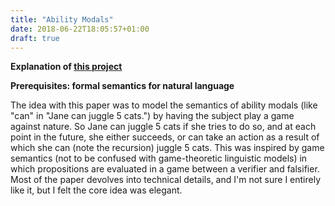 ```yaml
---
title: "Ability Modals"
date: 2018-06-22T18:05:57+01:00
draft: true
---
```


**Explanation of [this project](www.google.com)**

**Prerequisites: formal semantics for natural language**

The idea with this paper was to model the semantics of ability modals (like "can" in "Jane can juggle 5 cats.") by having the subject play a game against nature. So Jane can juggle 5 cats if she tries to do so, and at each point in the future, she either succeeds, or can take an action as a result of which she can (note the recursion) juggle 5 cats. This was inspired by game semantics (not to be confused with game-theoretic linguistic models) in which propositions are evaluated in a game between a verifier and falsifier. Most of the paper devolves into technical details, and I'm not sure I entirely like it, but I felt the core idea was elegant.
